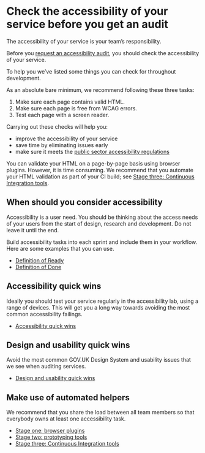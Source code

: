# Check the accessibility of your service before you get an audit

The accessibility of your service is your team’s responsibility.

Before you [request an accessibility audit](https://github.com/hmrc/accessibility-audits/issues/new/choose), you should check the accessibility of your service.

To help you we’ve listed some things you can check for throughout development.

As an absolute bare minimum, we recommend following these three tasks:

1. Make sure each page contains valid HTML.
2. Make sure each page is free from WCAG errors.
3. Test each page with a screen reader.

Carrying out these checks will help you:

- improve the accessibility of your service
- save time by eliminating issues early
- make sure it meets
 the [public sector accessibility regulations](regulations-to-make-public-sector-websites-and-mobile-applications-accessible.md)

You can validate your HTML on a page-by-page basis using browser plugins. However, it is time consuming. We recommend that you automate your HTML validation as part of your CI build; see [Stage three: Continuous Integration tools](stage-three--ci-tools.md).

## When should you consider accessibility

Accessibility is a user need. You should be thinking about the access needs of your users from the start of design, research and development. Do not leave it until the end.

Build accessibility tasks into each sprint and include them in your workflow. Here are some examples that you can use.

- [Definition of Ready](definition-of-ready.md)
- [Definition of Done](definition-of-done.md)

## Accessibility quick wins

​Ideally you should test your service regularly in the accessibility lab, using a range of devices. This will get you a long way towards avoiding the most common accessibility failings.

- [Accessibility quick wins](accessibility-quick-wins.md)

## Design and usability quick wins

Avoid the most common GOV.UK Design System and usability issues that we see when auditing services.

- [Design and usability quick wins](design-and-usability-quick-wins.md)

## Make use of automated helpers

We recommend that you share the load between all team members so that everybody owns at least one accessibility task.

- [Stage one: browser plugins](stage-one--browser-plugins.md)
- [Stage two: prototyping tools](stage-two--prototyping-tools.md)
- [Stage three: Continuous Integration tools](stage-three--ci-tools.md)
